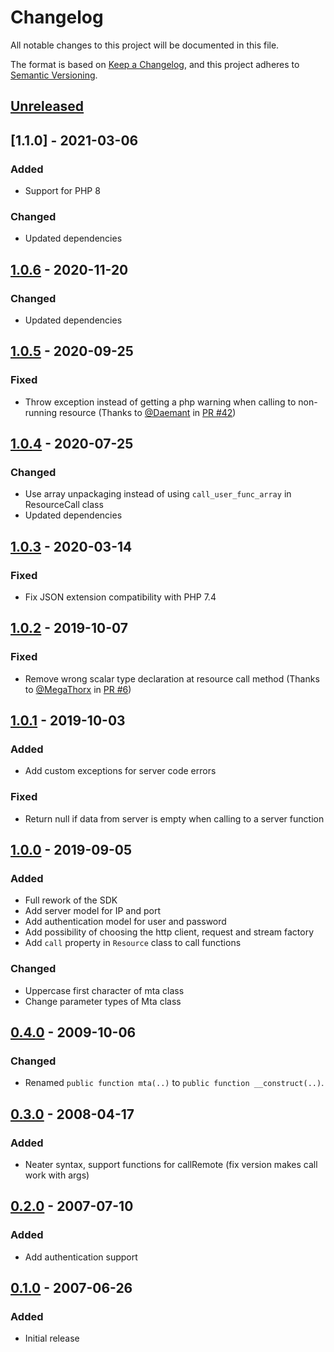 # Changelog
All notable changes to this project will be documented in this file.

The format is based on [Keep a Changelog](https://keepachangelog.com/en/1.0.0/),
and this project adheres to [Semantic Versioning](https://semver.org/spec/v2.0.0.html).

## [Unreleased]

## [1.1.0] - 2021-03-06
### Added
- Support for PHP 8
### Changed
- Updated dependencies

## [1.0.6] - 2020-11-20
### Changed
- Updated dependencies

## [1.0.5] - 2020-09-25
### Fixed
- Throw exception instead of getting a php warning when calling to non-running resource (Thanks to [@Daemant](https://github.com/Daemant) in [PR #42](https://github.com/multitheftauto/mtasa-php-sdk/pull/42))

## [1.0.4] - 2020-07-25
### Changed
- Use array unpackaging instead of using `call_user_func_array` in ResourceCall class
- Updated dependencies

## [1.0.3] - 2020-03-14
### Fixed
- Fix JSON extension compatibility with PHP 7.4

## [1.0.2] - 2019-10-07
### Fixed
- Remove wrong scalar type declaration at resource call method (Thanks to [@MegaThorx](https://github.com/MegaThorx) in [PR #6](https://github.com/multitheftauto/mtasa-php-sdk/pull/6))

## [1.0.1] - 2019-10-03
### Added
- Add custom exceptions for server code errors

### Fixed
- Return null if data from server is empty when calling to a server function

## [1.0.0] - 2019-09-05
### Added
- Full rework of the SDK
- Add server model for IP and port
- Add authentication model for user and password
- Add possibility of choosing the http client, request and stream factory
- Add `call` property in `Resource` class to call functions

### Changed
- Uppercase first character of mta class
- Change parameter types of Mta class

## [0.4.0] - 2009-10-06
### Changed
- Renamed `public function mta(..)` to `public function __construct(..)`.

## [0.3.0] - 2008-04-17
### Added
- Neater syntax, support functions for callRemote (fix version makes call work with args)

## [0.2.0] - 2007-07-10
### Added
- Add authentication support

## [0.1.0] - 2007-06-26
### Added
- Initial release

[Unreleased]: https://github.com/multitheftauto/mtasa-php-sdk/compare/v1.0.7...HEAD
[1.0.7]: https://github.com/multitheftauto/mtasa-php-sdk/compare/v1.0.6...v.1.0.7
[1.0.6]: https://github.com/multitheftauto/mtasa-php-sdk/compare/v1.0.5...v.1.0.6
[1.0.5]: https://github.com/multitheftauto/mtasa-php-sdk/compare/v1.0.4...v.1.0.5
[1.0.4]: https://github.com/multitheftauto/mtasa-php-sdk/compare/v1.0.3...v1.0.4
[1.0.3]: https://github.com/multitheftauto/mtasa-php-sdk/compare/v1.0.2...v1.0.3
[1.0.2]: https://github.com/multitheftauto/mtasa-php-sdk/compare/v1.0.1...v1.0.2
[1.0.1]: https://github.com/multitheftauto/mtasa-php-sdk/compare/v1.0.0...v1.0.1
[1.0.0]: https://github.com/multitheftauto/mtasa-php-sdk/compare/v0.4.0...v1.0.0
[0.4.0]: https://github.com/multitheftauto/mtasa-php-sdk/compare/v0.3.0...v0.4.0
[0.3.0]: https://github.com/multitheftauto/mtasa-php-sdk/compare/v0.2.0...v0.3.0
[0.2.0]: https://github.com/multitheftauto/mtasa-php-sdk/compare/v0.1.0...v0.2.0
[0.1.0]: https://github.com/multitheftauto/mtasa-php-sdk/releases/tag/v0.1.0

